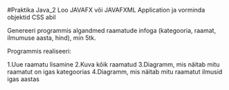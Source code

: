 #Praktika Java_2
Loo JAVAFX või JAVAFXML Application ja vorminda objektid CSS abil

Genereeri programmis algandmed raamatude infoga (kategooria, raamat, ilmumuse aasta, hind), min  5tk.

Programmis realiseeri:

1.Uue raamatu lisamine
2.Kuva kõik raamatud
3.Diagramm, mis näitab mitu raamatut on igas kategoorias
4.Diagramm, mis näitab mitu raamatut ilmusid igas aastas
